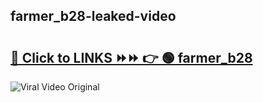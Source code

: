 
 ## farmer_b28-leaked-video 

# <h2><a href="https://clipsfans.com/farmer_b28&ref=git">🔗 Click to LINKS ⏩⏩ 👉 🟢 farmer_b28 </a></h2>

<a href="https://clipsfans.com/farmer_b28&ref=git" rel="nofollow" data-target="animated-image.originalLink"><img src="https://i.ibb.co.com/xMMVF88/686577567.gif" alt="Viral Video Original" style="max-width: 100%; display: inline-block;" data-target="animated-image.originalImage"></a>
